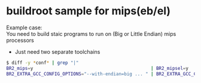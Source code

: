 # buildroot sample for mips(eb/el)

Example case:  
You need to build staic programs to run on (Big or Little Endian) mips processors  

* Just need two separate toolchains
```sh
$ diff -y *conf* | grep "|"  
BR2_mips=y                                            | BR2_mipsel=y  
BR2_EXTRA_GCC_CONFIG_OPTIONS="--with-endian=big ... " | BR2_EXTRA_GCC_CONFIG_OPTIONS="--with-endian=little ... "  
```
